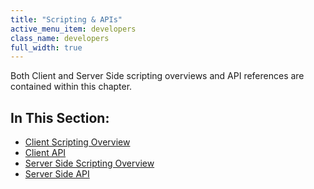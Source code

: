 ```yaml
---
title: "Scripting & APIs"
active_menu_item: developers
class_name: developers
full_width: true
---
```



Both Client and Server Side scripting overviews and API references are contained within this chapter.

## In This Section:

 - [Client Scripting Overview](/developers/user-guide/scripting-apis/client-scripting-overview/)
 - [Client API](/developers/user-guide/scripting-apis/client-api/)
 - [Server Side Scripting Overview](/developers/user-guide/scripting-apis/server-side-scripting-overview/)
 - [Server Side API](/developers/user-guide/scripting-apis/server-side-api/)

